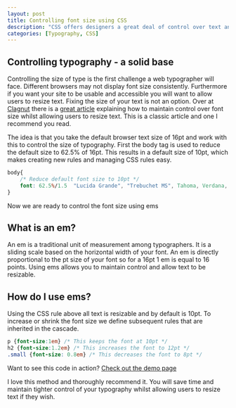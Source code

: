 ```yaml
--- 
layout: post
title: Controlling font size using CSS
description: "CSS offers designers a great deal of control over text and has good browser support. Many web designers overlook Typography, a crucial element of design. This article looks at a best practice method for controlling font size on your website. "
categories: [Typography, CSS]
---
```

## Controlling typography - a solid base

Controlling the size of type is the first challenge a web typographer will face. Different browsers may not display font size consistently. Furthermore if you want your site to be usable and accessible you will want to allow users to resize text. Fixing the size of your text is not an option. Over at [Clagnut][1] there is a [great article][2] explaining how to maintain control over font size whilst allowing users to resize text. This is a classic article and one I recommend you read.

The idea is that you take the default browser text size of 16pt and work with this to control the size of typography. First the body tag is used to reduce the default size to 62.5% of 16pt. This results in a default size of 10pt, which makes creating new rules and managing CSS rules easy. 

``` css 
body{ 
    /* Reduce default font size to 10pt */
    font: 62.5%/1.5  "Lucida Grande", "Trebuchet MS", Tahoma, Verdana, sans-serif;
}
```

Now we are ready to control the font size using ems

## What is an em?

An em is a traditional unit of measurement among typographers. It is a sliding scale based on the horizontal width of your font. An em is directly proportional to the pt size of your font so for a 16pt 1 em is equal to 16 points. Using ems allows you to maintain control and allow text to be resizable. 

## How do I use ems?

Using the CSS rule above all text is resizable and by default is 10pt. To increase or shrink the font size we define subsequent rules that are inherited in the cascade.  

``` css 
p {font-size:1em} /* This keeps the font at 10pt */
h2 {font-size:1.2em} /* This increases the font to 12pt */
.small {font-size: 0.8em} /* This decreases the font to 8pt */
```

Want to see this code in action? [Check out the demo page][3]

I love this method and thoroughly recommend it. You will save time and maintain tighter control of your typography whilst allowing users to resize text if they wish.

 [1]: http://www.clagnut.com
 [2]: http://www.clagnut.com/blog/348/
 [3]: http://www.shapeshed.com/examples/font-size-css/

